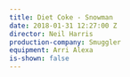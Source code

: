 ```yaml
---
title: Diet Coke - Snowman
date: 2018-01-31 12:27:00 Z
director: Neil Harris
production-company: Smuggler
equipment: Arri Alexa
is-shown: false
---
```


